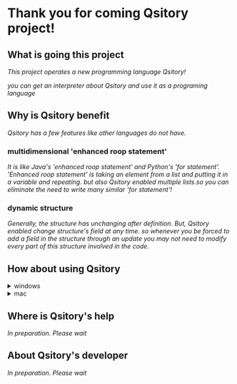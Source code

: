 # Thank you for coming Qsitory project!

## What is going this project

*This project operates a new programming language Qsitory!*

*you can get an interpreter about Qsitory and use it as a programing language*

## Why is Qsitory benefit

*Qsitory has a few features like other languages do not have.*

### multidimensional 'enhanced roop statement'

*It is like Java's 'enhanced roop statement' and Python's 'for statement'.
'Enhanced roop statement' is taking an element from a list and putting it in a variable and repeating. but also Qsitory enabled multiple lists.so you can eliminate the need to write many similar 'for statement'!*

### dynamic structure

*Generally, the structure has unchanging after definition. But, Qsitory enabled change structure's field at any time. so whenever you be forced to add a field in the structure through an update you may not need to modify every part of this structure involved in the code.*

## How about using Qsitory

<details>
<summary>windows</summary>

### 0. you should download their item before using Qsitory

   #### download gnuWin32 and set PATH to use the 'make' command

         https://gnuwin32.sourceforge.net/packages/make.htm

   #### download OCaml64 to compile the Qsitory program

         https://fdopen.github.io/opam-repository-mingw/installation/

   #### download menhir to run the Qsitory parser

         Cygwin64>>opam install menhir

### 1. Download the zip file and expand C: OCaml64/home/'username'...

### 2. open Cygwin64 Terminal

### 3. input their code

    cd 'to Qsitory-main path'

    opam switch
  
    make
   
    qsitory -f ''your program's text file name''

</details>

<details>
<summary>mac</summary>


### 0. you should download their item before using Qsitory ###

   #### download Homebrew and set PATH to use the 'make' command

         https://brew.sh/index_ja

   #### download OCaml to compile the Qsitory program

         Terminal>>brew install opam

   #### download menhir to run the Qsitory parser

         Terminal>>opam install menhir

### 1. Download the zip file and expand

### 2. Terminal

### 3. input their code

    cd 'to Qsitory-main path'
   
    opam switch
  
    make
   
    qsitory -f 'your program's text file names'

</details>

## Where is Qsitory's help

*In preparation. Please wait*

## About Qsitory's developer

*In preparation. Please wait*
